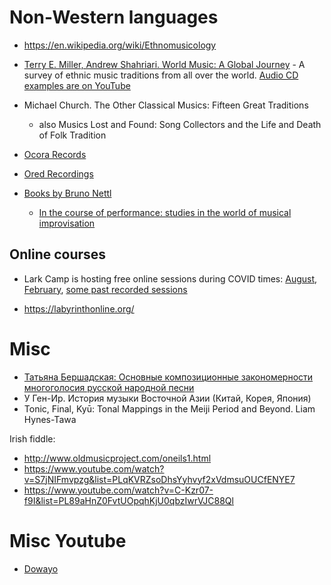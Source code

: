 Non-Western languages
===

- https://en.wikipedia.org/wiki/Ethnomusicology

- [Terry E. Miller, Andrew Shahriari. World Music: A Global Journey](https://amzn.to/3KuLTOx) - A survey of ethnic music traditions from all over the world. [Audio CD examples are on YouTube](https://www.youtube.com/results?search_query=world+music+global+journey)

- Michael Church. The Other Classical Musics: Fifteen Great Traditions
  - also Musics Lost and Found: Song Collectors and the Life and Death of Folk Tradition

- [Ocora Records](https://www.youtube.com/results?search_query=ocora)

- [Ored Recordings](https://oredrecordings.bandcamp.com/)

- [Books by Bruno Nettl](https://en.wikipedia.org/wiki/Bruno_Nettl#Selected_publications)
  - [In the course of performance: studies in the world of musical improvisation](https://archive.org/details/incourseofperfor0000unse/mode/2up)

Online courses
---

- Lark Camp is hosting free online sessions during COVID times: [August](https://www.larkcamp.org/lark-online-workshops/), [February](https://www.larkcamp.org/virtual-lark/), [some past recorded sessions](https://www.youtube.com/c/LarkTraditionalArts/videos)

- https://labyrinthonline.org/



Misc
===

- [Татьяна Бершадская: Основные композиционные закономерности многоголосия русской народной песни](https://www.labirint.ru/books/806608/)
- У Ген-Ир. История музыки Восточной Азии (Китай, Корея, Япония)
- Tonic, Final, Kyū: Tonal Mappings in the Meiji Period and Beyond. Liam Hynes-Tawa

Irish fiddle:
- http://www.oldmusicproject.com/oneils1.html
- https://www.youtube.com/watch?v=S7jNIFmvpzg&list=PLqKVRZsoDhsYyhvyf2xVdmsuOUCfENYE7
- https://www.youtube.com/watch?v=C-Kzr07-f9I&list=PL89aHnZ0FvtUOpqhKjU0qbzIwrVJC88Ql

# Misc Youtube

- [Dowayo](https://www.youtube.com/watch?v=wbBEYYkItzg)
